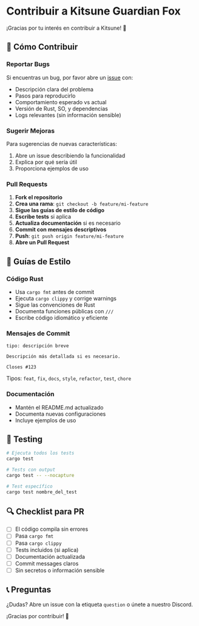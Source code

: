# Contribuir a Kitsune Guardian Fox

¡Gracias por tu interés en contribuir a Kitsune! 🦊

## 🚀 Cómo Contribuir

### Reportar Bugs

Si encuentras un bug, por favor abre un [issue](https://github.com/aguitauwu/Kitsune/issues) con:
- Descripción clara del problema
- Pasos para reproducirlo
- Comportamiento esperado vs actual
- Versión de Rust, SO, y dependencias
- Logs relevantes (sin información sensible)

### Sugerir Mejoras

Para sugerencias de nuevas características:
1. Abre un issue describiendo la funcionalidad
2. Explica por qué sería útil
3. Proporciona ejemplos de uso

### Pull Requests

1. **Fork el repositorio**
2. **Crea una rama**: `git checkout -b feature/mi-feature`
3. **Sigue las guías de estilo de código**
4. **Escribe tests** si aplica
5. **Actualiza documentación** si es necesario
6. **Commit con mensajes descriptivos**
7. **Push**: `git push origin feature/mi-feature`
8. **Abre un Pull Request**

## 📝 Guías de Estilo

### Código Rust
- Usa `cargo fmt` antes de commit
- Ejecuta `cargo clippy` y corrige warnings
- Sigue las convenciones de Rust
- Documenta funciones públicas con `///`
- Escribe código idiomático y eficiente

### Mensajes de Commit
```
tipo: descripción breve

Descripción más detallada si es necesario.

Closes #123
```

Tipos: `feat`, `fix`, `docs`, `style`, `refactor`, `test`, `chore`

### Documentación
- Mantén el README.md actualizado
- Documenta nuevas configuraciones
- Incluye ejemplos de uso

## 🧪 Testing

```bash
# Ejecuta todos los tests
cargo test

# Tests con output
cargo test -- --nocapture

# Test específico
cargo test nombre_del_test
```

## 🔍 Checklist para PR

- [ ] El código compila sin errores
- [ ] Pasa `cargo fmt`
- [ ] Pasa `cargo clippy`
- [ ] Tests incluidos (si aplica)
- [ ] Documentación actualizada
- [ ] Commit messages claros
- [ ] Sin secretos o información sensible

## 📞 Preguntas

¿Dudas? Abre un issue con la etiqueta `question` o únete a nuestro Discord.

¡Gracias por contribuir! 🎉

